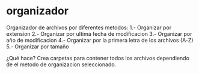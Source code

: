 # organizador
Organizador de archivos por diferentes metodos:
1.- Organizar por extension
2.- Organizar por ultima fecha de modificacion
3.- Organizar por año de modificacion
4.- Organizar por la primera letra de los archivos (A-Z)
5.- Organizar por tamaño

¿Qué hace?
Crea carpetas para contener todos los archivos dependiendo de el metodo de organizacion seleccionado.
